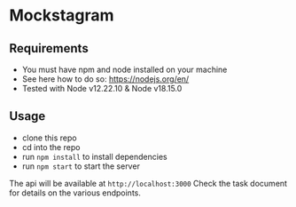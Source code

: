 # Mockstagram

## Requirements

- You must have npm and node installed on your machine
- See here how to do so: https://nodejs.org/en/
- Tested with Node v12.22.10 & Node v18.15.0

## Usage
- clone this repo
- cd into the repo
- run `npm install` to install dependencies
- run `npm start` to start the server

The api will be available at `http://localhost:3000`
Check the task document for details on the various endpoints.
